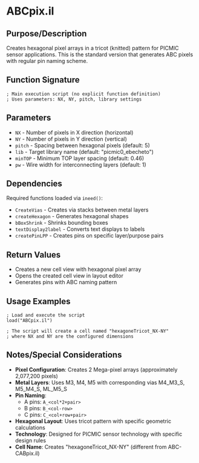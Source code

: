 # ABCpix.il

## Purpose/Description
Creates hexagonal pixel arrays in a tricot (knitted) pattern for PICMIC sensor applications. This is the standard version that generates ABC pixels with regular pin naming scheme.

## Function Signature
```skill
; Main execution script (no explicit function definition)
; Uses parameters: NX, NY, pitch, library settings
```

## Parameters
- `NX` - Number of pixels in X direction (horizontal) 
- `NY` - Number of pixels in Y direction (vertical)
- `pitch` - Spacing between hexagonal pixels (default: 5)
- `lib` - Target library name (default: "picmic0_ebecheto")
- `minTOP` - Minimum TOP layer spacing (default: 0.46)
- `pw` - Wire width for interconnecting layers (default: 1)

## Dependencies
Required functions loaded via `ineed()`:
- `CreateVias` - Creates via stacks between metal layers
- `createHexagon` - Generates hexagonal shapes
- `bBoxShrink` - Shrinks bounding boxes
- `textDisplay2label` - Converts text displays to labels
- `createPinLPP` - Creates pins on specific layer/purpose pairs

## Return Values
- Creates a new cell view with hexagonal pixel array
- Opens the created cell view in layout editor
- Generates pins with ABC naming pattern

## Usage Examples
```skill
; Load and execute the script
load("ABCpix.il")

; The script will create a cell named "hexagoneTricot_NX-NY"
; where NX and NY are the configured dimensions
```

## Notes/Special Considerations
- **Pixel Configuration**: Creates 2 Mega-pixel arrays (approximately 2,077,200 pixels)
- **Metal Layers**: Uses M3, M4, M5 with corresponding vias M4_M3_S, M5_M4_S, ML_M5_S
- **Pin Naming**:
  - A pins: `A_<col*2+pair>`
  - B pins: `B_<col-row>`
  - C pins: `C_<col+row+pair>`
- **Hexagonal Layout**: Uses tricot pattern with specific geometric calculations
- **Technology**: Designed for PICMIC sensor technology with specific design rules
- **Cell Name**: Creates "hexagoneTricot_NX-NY" (different from ABC-CABpix.il)